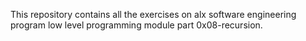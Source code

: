 This repository contains all the exercises on alx software engineering program low level programming module part 0x08-recursion.

